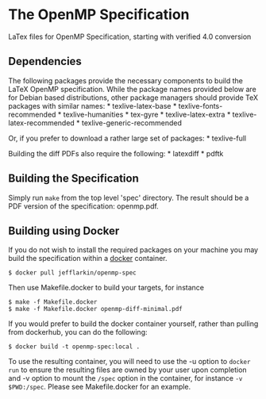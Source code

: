 The OpenMP Specification
=========================
LaTex files for OpenMP Specification, starting with verified 4.0 conversion

Dependencies
------------
The following packages provide the necessary components to build the LaTeX OpenMP specification.
While the package names provided below are for Debian based distributions, other
package managers should provide TeX packages with similar names:
    * texlive-latex-base
    * texlive-fonts-recommended
    * texlive-humanities
    * tex-gyre
    * texlive-latex-extra
    * texlive-latex-recommended
    * texlive-generic-recommended

Or, if you prefer to download a rather large set of packages:
    * texlive-full

Building the diff PDFs also require the following:
    * latexdiff
    * pdftk

Building the Specification
--------------------------
Simply run `make` from the top level 'spec' directory.  The result should be a
PDF version of the specification: openmp.pdf.

Building using Docker
---------------------
If you do not wish to install the required packages on your machine you may
build the specification within a [docker](https://www.docker.com/) container.

    $ docker pull jefflarkin/openmp-spec

Then use Makefile.docker to build your targets, for instance

    $ make -f Makefile.docker
    $ make -f Makefile.docker openmp-diff-minimal.pdf

If you would prefer to build the docker container yourself, rather than pulling
from dockerhub, you can do the following:

    $ docker build -t openmp-spec:local .

To use the resulting container, you will need to use the -u option to `docker
run` to ensure the resulting files are owned by your user upon completion and
-v option to mount the `/spec` option in the container, for instance `-v
$PWD:/spec`. Please see Makefile.docker for an example.
